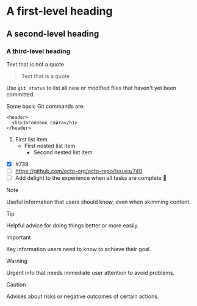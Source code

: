 # A first-level heading
## A second-level heading
### A third-level heading


Text that is not a quote

> Text that is a quote

Use `git status` to list all new or modified files that haven't yet been committed.

Some basic Git commands are:
```
<header>
  <h1>Заголовок сайта</h1>
</header>
```

1. First list item
   - First nested list item
     - Second nested list item

- [x] #739
- [ ] https://github.com/octo-org/octo-repo/issues/740
- [ ] Add delight to the experience when all tasks are complete :tada:

> [!NOTE]
> Useful information that users should know, even when skimming content.

> [!TIP]
> Helpful advice for doing things better or more easily.

> [!IMPORTANT]
> Key information users need to know to achieve their goal.

> [!WARNING]
> Urgent info that needs immediate user attention to avoid problems.

> [!CAUTION]
> Advises about risks or negative outcomes of certain actions.